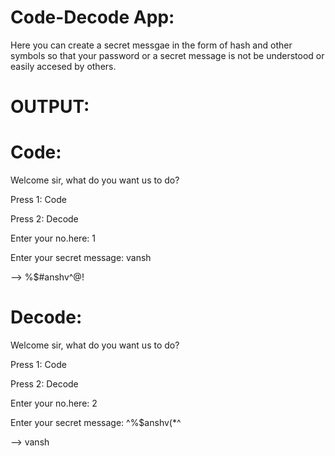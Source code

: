 # Code-Decode App:
Here you can create a secret messgae in the form of hash and other symbols so that your password or a secret message is not be understood or easily accesed by others.
# OUTPUT:
# Code:
Welcome sir, what do you want us to do?

Press 1: Code

Press 2: Decode

Enter your no.here: 1

Enter your secret message: vansh

--> %$#anshv^@!

# Decode:
Welcome sir, what do you want us to do?

Press 1: Code

Press 2: Decode

Enter your no.here: 2

Enter your secret message: ^%$anshv(*^

--> vansh
